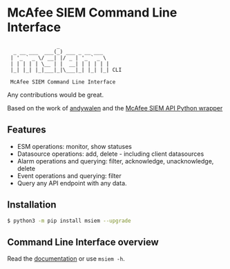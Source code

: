 # McAfee SIEM Command Line Interface

```
                _                
  _ __ ___  ___(_) ___ _ __ ___  
 | '_ ` _ \/ __| |/ _ | '_ ` _ \ 
 | | | | | \__ | |  __| | | | | |
 |_| |_| |_|___|_|\___|_| |_| |_| CLI
     
 McAfee SIEM Command Line Interface
 ```

Any contributions would be great.  

Based on the work of [andywalen](https://github.com/andywalden) and the [McAfee SIEM API Python wrapper](https://github.com/mfesiem/msiempy)

## Features

- ESM operations: monitor, show statuses
- Datasource operations: add, delete - including client datasources
- Alarm operations and querying: filter, acknowledge, unacknowledge, delete
- Event operations and querying: filter
- Query any API endpoint with any data.

## Installation
```bash
$ python3 -m pip install msiem --upgrade
```

## Command Line Interface overview
Read the [documentation](https://github.com/mfesiem/msiem/tree/master/doc) or use `msiem -h`.  

